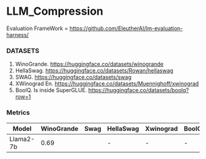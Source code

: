 # LLM_Compression


Evaluation FrameWork = https://github.com/EleutherAI/lm-evaluation-harness/

### DATASETS

1. WinoGrande. https://huggingface.co/datasets/winogrande
2. HellaSwag. https://huggingface.co/datasets/Rowan/hellaswag
3. SWAG. https://huggingface.co/datasets/swag
4. XWinograd En. https://huggingface.co/datasets/Muennighoff/xwinograd
5. BoolQ. Is inside SuperGLUE. https://huggingface.co/datasets/boolq?row=1

### Metrics

| Model         | WinoGrande    | Swag         | HellaSwag    | Xwinograd    | BoolQ        |
| ------------- | ------------- |------------- |------------- |------------- |------------- |
| Llama2-7b     | 0.69          |              | -  | -  | -  |
